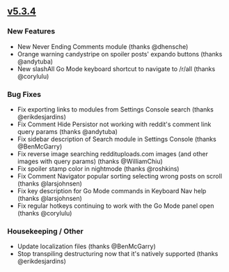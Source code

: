 ## [v5.3.4](https://github.com/honestbleeps/Reddit-Enhancement-Suite/releases/v5.3.4)


### New Features

- New Never Ending Comments module (thanks @dhensche)
- Orange warning candystripe on spoiler posts' expando buttons (thanks @andytuba)
- New slashAll Go Mode keyboard shortcut to navigate to /r/all (thanks @corylulu)

### Bug Fixes

- Fix exporting links to modules from Settings Console search (thanks @erikdesjardins)
- Fix Comment Hide Persistor not working with reddit's comment link query params (thanks @andytuba)
- Fix sidebar description of Search module in Settings Console (thanks @BenMcGarry)
- Fix reverse image searching reddituploads.com images (and other images with query params) (thanks @WilliamChiu)
- Fix spoiler stamp color in nightmode (thanks @roshkins)
- Fix Comment Navigator popular sorting selecting wrong posts on scroll (thanks @larsjohnsen)
- Fix key description for Go Mode commands in Keyboard Nav help (thanks @larsjohnsen)
- Fix regular hotkeys continuing to work with the Go Mode panel open (thanks @corylulu)

### Housekeeping / Other

- Update localization files (thanks @BenMcGarry)
- Stop transpiling destructuring now that it's natively supported (thanks @erikdesjardins)

